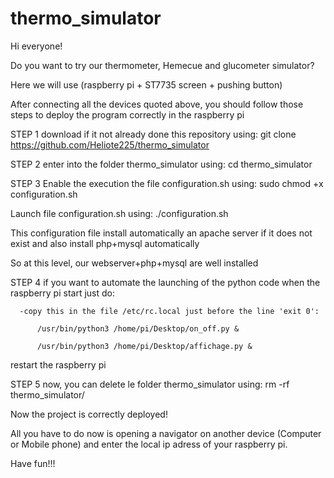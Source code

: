 # thermo_simulator
Hi everyone!

Do you want to try our thermometer, Hemecue and glucometer simulator?

Here we will use (raspberry pi + ST7735 screen + pushing button)

After connecting all the devices quoted above, you should follow those steps to deploy the program correctly in the raspberry pi

STEP 1
  download if it not already done this repository using: git clone https://github.com/Heliote225/thermo_simulator

STEP 2
  enter into the folder thermo_simulator using: cd thermo_simulator
  
STEP 3
  Enable the execution the file configuration.sh using: sudo chmod +x configuration.sh
  
  Launch file configuration.sh using: ./configuration.sh
  
  This configuration file install automatically an apache server if it does not exist and also install php+mysql automatically
  
  So at this level, our webserver+php+mysql are well installed
   
STEP 4
  if you want to automate the launching of the python code when the raspberry pi start just do:
  
      -copy this in the file /etc/rc.local just before the line 'exit 0':
      
          /usr/bin/python3 /home/pi/Desktop/on_off.py &
          
          /usr/bin/python3 /home/pi/Desktop/affichage.py &
          
  restart the raspberry pi

STEP 5
  now, you can delete le folder thermo_simulator using: rm -rf thermo_simulator/

Now the project is correctly deployed!

All you have to do now is opening a navigator on another device (Computer or Mobile phone) and enter the local ip adress of your raspberry pi.

Have fun!!!
